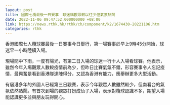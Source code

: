 ```yaml
---
layout: post
title: 國際七欖最後一日賽事　球迷稱觀眾較以往少但氣氛熱鬧
date: 2022-11-06 09:47:52.000000000 +08:00
link: https://news.rthk.hk/rthk/ch/component/k2/1674430-20221106.htm
categories: rthk
---
```


香港國際七人欖球賽最後一日賽事今日舉行，第一場賽事於早上9時45分開始，球迷早一小時陸續入場。

現場間中下雨，一度有陽光，有第二日入場的球迷一行十人入場看球賽。他表示，雖然今年入場觀眾人數較疫情前為少，但昨日比賽氣氛不錯，形容賽事令人忘記疫情，最興奮是看到香港隊達陣得分，又認為香港有能力，應舉辦更多大型活動。

有居港多年的外國人已經第三日觀賽，表示今年觀眾人數雖然較少，但南看台的氣氛依然熱鬧。有首次到場的觀眾打扮成仙子入場，表示對欖球認識不多，期望入場能認識更多並與朋友玩得開心。
